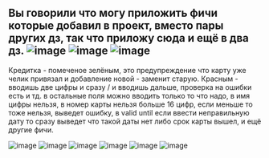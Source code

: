 Вы говорили что могу приложить фичи которые добавил в проект, вместо пары других дз, так что приложу сюда и ещё в два дз.
![image](https://github.com/user-attachments/assets/5bf34872-52e2-43aa-a21e-ab9e9d9cb249)
![image](https://github.com/user-attachments/assets/2200cef5-e379-43e0-82d7-5381fbaa08ea)
![image](https://github.com/user-attachments/assets/80a1dc40-b304-439f-b0a2-c9da30914b36)
-----
Кредитка - помеченое зелёным, это предупреждение что карту уже челик привязал и добавление новой - заменит старую.
Красным - вводишь две цифры и сразу / и вводишь дальше, проверка на ошибки есть и тд.
в остальные поля можно вводить только то что надо, в имя цифры нельзя, в номер карты нельзя больше 16 цифр, если меньше то тоже нельзя, выведет ошибку, в valid until если ввести неправильную дату то сразу выведет что такой даты нет либо срок карты вышел, и ещё другие фичи.

![image](https://github.com/user-attachments/assets/492e3da9-ba67-4a53-8c2d-dfee0242b6f5)
![image](https://github.com/user-attachments/assets/95e74382-b407-461f-8bab-0249a5dec5f6)
![image](https://github.com/user-attachments/assets/b3ab189d-3e81-450a-8ad5-9b8bbceeb01a)
![image](https://github.com/user-attachments/assets/b6a62fad-e65b-4e76-8c2d-31830461e385)
![image](https://github.com/user-attachments/assets/c1e39223-daee-4a7d-8379-6756164df7e4)
![image](https://github.com/user-attachments/assets/20ffb7d9-9eca-4093-8c19-91a6aaf090e6)
